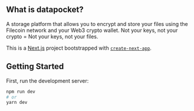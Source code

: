 ## What is datapocket? 

A storage platform that allows you to encrypt and store your files using the Filecoin network and your Web3 crypto wallet. Not your keys, not your crypto = Not your keys, not your files.

This is a [Next.js](https://nextjs.org/) project bootstrapped with [`create-next-app`](https://github.com/vercel/next.js/tree/canary/packages/create-next-app).

## Getting Started

First, run the development server:

```bash
npm run dev
# or
yarn dev
```

